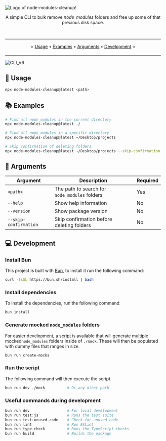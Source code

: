 ![Logo of node-modules-cleanup!](https://github.com/user-attachments/assets/fb78f9f1-2caf-4bc0-a753-2b1cec1fee8d)

<p align="center" style="margin-bottom: 5px;">
  A simple CLI to bulk remove <em>node_modules</em> folders and free up some of that precious disk space.
</p>

<p align="center">
  <img src="https://badge.fury.io/js/node-modules-cleanup.svg" alt="" />
  <img src="https://codecov.io/gh/sebastianekstrom/node-module-remover/graph/badge.svg?token=GOXVSJ3VQ0" alt="" />
</p>

---

<p align="center">
  ⭐️ <a href="#-usage">Usage</a> • <a href="#-examples">Examples</a> • <a href="#-arguments">Arguments</a> • <a href="#-development">Development</a> ⭐️
</p>

---

![CLI_V6](https://github.com/user-attachments/assets/fa0a10dc-59fa-4a03-a652-ffdd7eda4ddd)

## 🚀 Usage

```bash
npx node-modules-cleanup@latest <path>
```

## 📚 Examples

```bash
# Find all node_modules in the current directory
npx node-modules-cleanup@latest ./

# Find all node_modules in a specific directory
npx node-modules-cleanup@latest ~/Desktop/projects

# Skip confirmation of deleting folders
npx node-modules-cleanup@latest ~/Desktop/projects --skip-confirmation
```

## 📝 Arguments

| Argument              | Description                                   | Required |
| --------------------- | --------------------------------------------- | -------- |
| `<path>`              | The path to search for `node_modules` folders | Yes      |
| `--help`              | Show help information                         | No       |
| `--version`           | Show package version                          | No       |
| `--skip-confirmation` | Skip confirmation before deleting folders     | No       |

## 💻 Development

### Install Bun

This project is built with [Bun](https://bun.sh/), to install it run the following command:

```bash
curl -fsSL https://bun.sh/install | bash
```

### Install dependencies

To install the dependencies, run the following command:

```bash
bun install
```

### Generate mocked `node_modules` folders

For easier development, a script is available that will generate multiple mocked`node_modules` folders inside of `./mock`. These will then be populated with dummy files that ranges in size.

```bash
bun run create-mocks
```

### Run the script

The following command will then execute the script.

```bash
bun run dev ./mock          # Or any other path
```

### Useful commands during development

```bash
bun run dev                 # For local development
bun run test:js             # Runs the test suite
bun run test:unused-code    # Check for unused code
bun run lint                # Run ESLint
bun run type-check          # Runs the TypeScript checks
bun run build               # Builds the package
```
